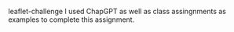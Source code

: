 leaflet-challenge
I used ChapGPT as well as class assingnments as examples to complete this assignment. 
